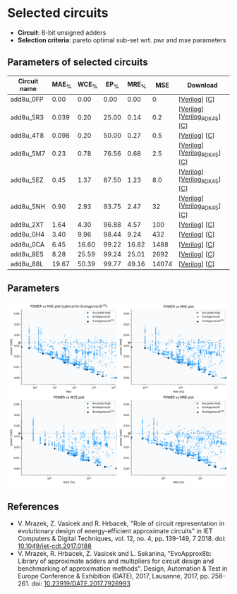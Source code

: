 
Selected circuits
===================
 - **Circuit**: 8-bit unsigned adders
 - **Selection criteria**: pareto optimal sub-set wrt. pwr and mse parameters

Parameters of selected circuits
----------------------------

| Circuit name | MAE<sub>%</sub> | WCE<sub>%</sub> | EP<sub>%</sub> | MRE<sub>%</sub> | MSE | Download |
| --- |  --- | --- | --- | --- | --- | --- | 
| add8u_0FP | 0.00 | 0.00 | 0.00 | 0.00 | 0 |  [[Verilog](add8u_0FP.v)]  [[C](add8u_0FP.c)] |
| add8u_5R3 | 0.039 | 0.20 | 25.00 | 0.14 | 0.2 |  [[Verilog](add8u_5R3.v)] [[Verilog<sub>PDK45</sub>](add8u_5R3_pdk45.v)] [[C](add8u_5R3.c)] |
| add8u_4T8 | 0.098 | 0.20 | 50.00 | 0.27 | 0.5 |  [[Verilog](add8u_4T8.v)]  [[C](add8u_4T8.c)] |
| add8u_5M7 | 0.23 | 0.78 | 76.56 | 0.68 | 2.5 |  [[Verilog](add8u_5M7.v)] [[Verilog<sub>PDK45</sub>](add8u_5M7_pdk45.v)] [[C](add8u_5M7.c)] |
| add8u_5EZ | 0.45 | 1.37 | 87.50 | 1.23 | 8.0 |  [[Verilog](add8u_5EZ.v)] [[Verilog<sub>PDK45</sub>](add8u_5EZ_pdk45.v)] [[C](add8u_5EZ.c)] |
| add8u_5NH | 0.90 | 2.93 | 93.75 | 2.47 | 32 |  [[Verilog](add8u_5NH.v)] [[Verilog<sub>PDK45</sub>](add8u_5NH_pdk45.v)] [[C](add8u_5NH.c)] |
| add8u_2XT | 1.64 | 4.30 | 96.88 | 4.57 | 100 |  [[Verilog](add8u_2XT.v)]  [[C](add8u_2XT.c)] |
| add8u_0H4 | 3.40 | 9.96 | 98.44 | 9.24 | 432 |  [[Verilog](add8u_0H4.v)]  [[C](add8u_0H4.c)] |
| add8u_0CA | 6.45 | 16.60 | 99.22 | 16.82 | 1488 |  [[Verilog](add8u_0CA.v)]  [[C](add8u_0CA.c)] |
| add8u_8ES | 8.28 | 25.59 | 99.24 | 25.01 | 2692 |  [[Verilog](add8u_8ES.v)]  [[C](add8u_8ES.c)] |
| add8u_88L | 19.67 | 50.39 | 99.77 | 49.16 | 14074 |  [[Verilog](add8u_88L.v)]  [[C](add8u_88L.c)] |
    
Parameters
--------------
![Parameters figure](fig.png)

References
--------------
   - V. Mrazek, Z. Vasicek and R. Hrbacek, "Role of circuit representation in evolutionary design of energy-efficient approximate circuits" in IET Computers & Digital Techniques, vol. 12, no. 4, pp. 139-149, 7 2018. doi: [10.1049/iet-cdt.2017.0188](https://dx.doi.org/10.1049/iet-cdt.2017.0188)
   - V. Mrazek, R. Hrbacek, Z. Vasicek and L. Sekanina, "EvoApprox8b: Library of approximate adders and multipliers for circuit design and benchmarking of approximation methods". Design, Automation & Test in Europe Conference & Exhibition (DATE), 2017, Lausanne, 2017, pp. 258-261. doi: [10.23919/DATE.2017.7926993](https://dx.doi.org/10.23919/DATE.2017.7926993)

             
